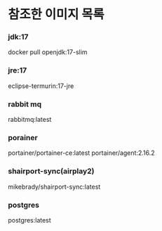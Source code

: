 # 참조한 이미지 목록

### jdk:17
docker pull openjdk:17-slim
### jre:17
eclipse-termurin:17-jre
### rabbit mq
rabbitmq:latest
### porainer
portainer/portainer-ce:latest
portainer/agent:2.16.2
### shairport-sync(airplay2)
mikebrady/shairport-sync:latest
### postgres
postgres:latest






